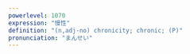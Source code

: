 ```yaml
---
powerlevel: 1070
expression: "慢性"
definition: "(n,adj-no) chronicity; chronic; (P)"
pronunciation: "まんせい"
---
```

